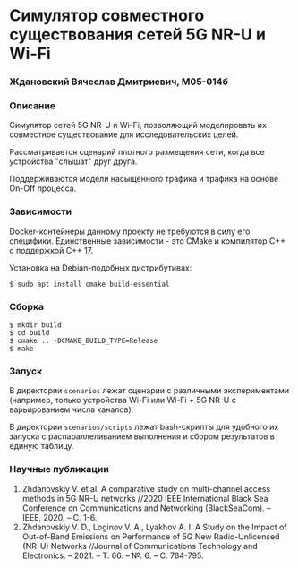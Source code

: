 # Симулятор совместного существования сетей 5G NR-U и Wi-Fi
### Ждановский Вячеслав Дмитриевич, М05-014б

### Описание

Симулятор сетей 5G NR-U и Wi-Fi, позволяющий моделировать их совместное существование для исследовательских целей.

Рассматривается сценарий плотного размещения сети, когда все устройства "слышат" друг друга.

Поддерживаются модели насыщенного трафика и трафика на основе On-Off процесса.

### Зависимости

Docker-контейнеры данному проекту не требуются в силу его специфики.
Единственные зависимости - это CMake и компилятор C++ с поддержкой C++ 17.

Установка на Debian-подобных дистрибутивах:
```console
$ sudo apt install cmake build-essential
```

### Сборка
```console
$ mkdir build
$ cd build
$ cmake .. -DCMAKE_BUILD_TYPE=Release
$ make
```

### Запуск
В директории `scenarios` лежат сценарии с различными экспериментами (например, только устройства Wi-Fi или Wi-Fi + 5G NR-U с варьированием числа каналов).

В директории `scenarios/scripts` лежат bash-скрипты для удобного их запуска с распараллеливанием выполнения и сбором результатов в единую таблицу.

### Научные публикации

1. Zhdanovskiy V. et al. A comparative study on multi-channel access methods in 5G NR-U networks //2020 IEEE International Black Sea Conference on Communications and Networking (BlackSeaCom). – IEEE, 2020. – С. 1-6.
2. Zhdanovskiy V. D., Loginov V. A., Lyakhov A. I. A Study on the Impact of Out-of-Band Emissions on Performance of 5G New Radio-Unlicensed (NR-U) Networks //Journal of Communications Technology and Electronics. – 2021. – Т. 66. – №. 6. – С. 784-795.